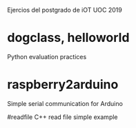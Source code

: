 Ejercios del postgrado de iOT UOC 2019

# dogclass, helloworld 
Python evaluation practices 

# raspberry2arduino
Simple serial communication for Arduino

#readfile
C++ read file simple example
